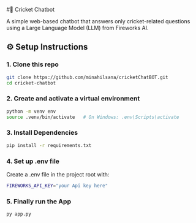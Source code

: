 #🏏 Cricket Chatbot

A simple web-based chatbot that answers only cricket-related questions using a Large Language Model (LLM) from Fireworks AI.
## ⚙️ Setup Instructions

### 1. Clone this repo
```bash
git clone https://github.com/minahilsana/cricketChatBOT.git
cd cricket-chatbot
```
### 2. Create and activate a virtual environment
```bash
python -m venv env
source .venv/bin/activate   # On Windows: .env\Scripts\activate
```
### 3. Install Dependencies
```bash
pip install -r requirements.txt
```

### 4. Set up .env file

Create a .env file in the project root with:
```bash
FIREWORKS_API_KEY="your Api key here"
```
### 5. Finally run the App
```bash
py app.py
```
